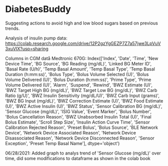 # DiabetesBuddy

Suggesting actions to avoid high and low blood sugars based on previous trends.

Analysis of insulin pump data:
https://colab.research.google.com/drive/12P2gzYgGEZP7Z7a57jwe3LpVuV3xuVIX?usp=sharing

Columns in CGM datå Medtronic 670G:
Index(['Index', 'Date', 'Time', 'New Device Time', 'BG Source',
       'BG Reading (mg/dL)', 'Linked BG Meter ID', 'Basal Rate (U/h)',
       'Temp Basal Amount', 'Temp Basal Type', 'Temp Basal Duration (h:mm:ss)',
       'Bolus Type', 'Bolus Volume Selected (U)', 'Bolus Volume Delivered (U)',
       'Bolus Duration (h:mm:ss)', 'Prime Type', 'Prime Volume Delivered (U)',
       'Alarm', 'Suspend', 'Rewind', 'BWZ Estimate (U)',
       'BWZ Target High BG (mg/dL)', 'BWZ Target Low BG (mg/dL)',
       'BWZ Carb Ratio (g/U)', 'BWZ Insulin Sensitivity (mg/dL/U)',
       'BWZ Carb Input (grams)', 'BWZ BG Input (mg/dL)',
       'BWZ Correction Estimate (U)', 'BWZ Food Estimate (U)',
       'BWZ Active Insulin (U)', 'BWZ Status', 'Sensor Calibration BG (mg/dL)',
       'Sensor Glucose (mg/dL)', 'ISIG Value', 'Event Marker', 'Bolus Number',
       'Bolus Cancellation Reason', 'BWZ Unabsorbed Insulin Total (U)',
       'Final Bolus Estimate', 'Scroll Step Size', 'Insulin Action Curve Time',
       'Sensor Calibration Rejected Reason', 'Preset Bolus', 'Bolus Source',
       'BLE Network Device', 'Network Device Associated Reason',
       'Network Device Disassociated Reason',
       'Network Device Disconnected Reason', 'Sensor Exception',
       'Preset Temp Basal Name'],
      dtype='object')
      

06/28/2021: Added graph to analys trend of 'Sensor Glucose (mg/dL)' over time, did some modifications to dataframe as shown in the colab book
